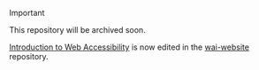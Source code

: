 > [!IMPORTANT]
> This repository will be archived soon.
>
> [Introduction to Web Accessibility](https://www.w3.org/WAI/fundamentals/accessibility-intro/) is now edited in the [wai-website](https://github.com/w3c/wai-website) repository.
